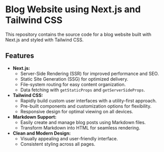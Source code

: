 # Blog Website using Next.js and Tailwind CSS

This repository contains the source code for a blog website built with Next.js and styled with Tailwind CSS.

## Features

* **Next.js:**
    * Server-Side Rendering (SSR) for improved performance and SEO.
    * Static Site Generation (SSG) for optimized delivery.
    * File-system routing for easy content organization.
    * Data fetching with `getStaticProps` and `getServerSideProps`.
* **Tailwind CSS:**
    * Rapidly build custom user interfaces with a utility-first approach.
    * Pre-built components and customization options for flexibility.
    * Responsive design for optimal viewing on all devices.
* **Markdown Support:**
    * Easily create and manage blog posts using Markdown files.
    * Transform Markdown into HTML for seamless rendering.
* **Clean and Modern Design:**
    * Visually appealing and user-friendly interface.
    * Consistent styling across all pages.
